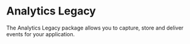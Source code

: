 # Analytics Legacy

The Analytics Legacy package allows you to capture, store and deliver events for your application.
